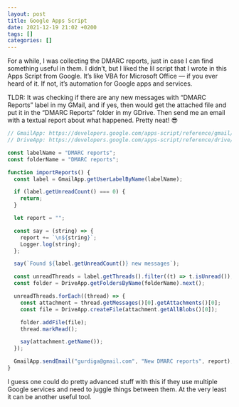 ```yaml
---
layout: post
title: Google Apps Script
date: 2021-12-19 21:02 +0200
tags: []
categories: []
---
```


For a while, I was collecting the DMARC reports, just in case I can find something useful in them. I didn’t, but I liked the lil script that I wrote in this Apps Script from Google. It’s like VBA for Microsoft Office — if you ever heard of it. If not, it’s automation for Google apps and services.

TLDR: It was checking if there are any new messages with “DMARC Reports” label in my GMail, and if yes, then would get the attached file and put it in the “DMARC Reports” folder in my GDrive. Then send me an email with a textual report about what happened. Pretty neat! 😎

```js
// GmailApp: https://developers.google.com/apps-script/reference/gmail/gmail-app
// DriveApp: https://developers.google.com/apps-script/reference/drive/drive-app

const labelName = "DMARC reports";
const folderName = "DMARC reports";

function importReports() {
  const label = GmailApp.getUserLabelByName(labelName);

  if (label.getUnreadCount() === 0) {
    return;
  }

  let report = "";

  const say = (string) => {
    report += `\n${string}`;
    Logger.log(string);
  };

  say(`Found ${label.getUnreadCount()} new messages`);

  const unreadThreads = label.getThreads().filter((t) => t.isUnread());
  const folder = DriveApp.getFoldersByName(folderName).next();

  unreadThreads.forEach((thread) => {
    const attachment = thread.getMessages()[0].getAttachments()[0];
    const file = DriveApp.createFile(attachment.getAllBlobs()[0]);

    folder.addFile(file);
    thread.markRead();

    say(attachment.getName());
  });

  GmailApp.sendEmail("gurdiga@gmail.com", "New DMARC reports", report);
}
```

I guess one could do pretty advanced stuff with this if they use multiple Google services and need to juggle things between them. At the very least it can be another useful tool.
